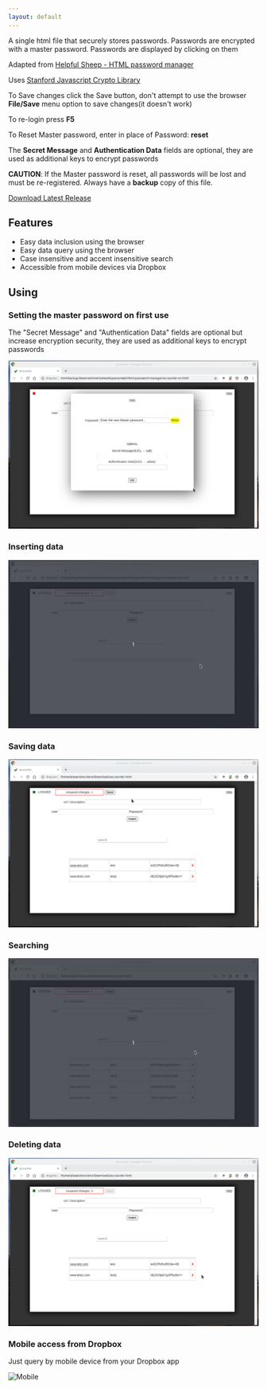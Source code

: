 ```yaml
---
layout: default
---
```


A single html file that securely stores passwords. Passwords are encrypted with a master password. Passwords are displayed by clicking on them

Adapted from [Helpful Sheep - HTML password manager](https://helpfulsheep.com/2012-01-20-html-password-manager/)

Uses [Stanford Javascript Crypto Library](http://bitwiseshiftleft.github.io/sjcl/)

To Save changes click the Save button, don't attempt to use the browser **File/Save** menu option to save changes(it doesn't work)

To re-login press **F5**

To Reset Master password, enter in place of Password: **reset**

The **Secret Message** and **Authentication Data** fields are optional, they are used as additional keys to encrypt passwords

**CAUTION**: If the Master password is reset, all passwords will be lost and must be re-registered. Always have a **backup** copy of this file.

<a href="https://github.com/alexandrecvieira/html-password-manager/releases/latest" target="_blank">Download Latest Release</a>

## Features

* Easy data inclusion using the browser
* Easy data query using the browser
* Case insensitive and accent insensitive search
* Accessible from mobile devices via Dropbox

## Using
### Setting the master password on first use

The "Secret Message" and "Authentication Data" fields are optional but increase encryption security, they are used as additional keys to encrypt passwords

![Master Password](images/setup-master-password.gif)

### Inserting data

![Inserting Data](images/insert-data.gif)

### Saving data

![Save Data](images/save-date.gif)

### Searching

![Search](images/search.gif)

### Deleting data

![Delete](images/del-data.gif)

### Mobile access from Dropbox

Just query by mobile device from your Dropbox app

![Mobile](images/mobile-access.gif)
